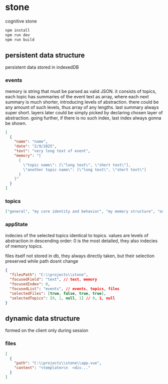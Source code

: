 # stone

cognitive stone

```bash
npm install
npm run dev
npm run build
```

## persistent data structure

persistent data stored in indexedDB

### events

memory is string that must be parsed as valid JSON. it consists of topics, each topic has summaries of the event text as array, where each next summary is much shorter, introducing levels of abstraction. there could be any amount of such levels, thus array of any lengths. last summary always super short. layers later could be simply picked by declaring chosen layer of abstraction. going further, if there is no such index, last index always gonna be shown.

```json
[
  {
    "name": "name",
    "date": "2/9/2025",
    "text": "very long text of event",
    "memory": "[
      {
        \"topic name\": [\"long text\", \"short text\"],
        \"another topic name\": [\"long text\", \"short text\"]
      }
    ]"
  }
]
```

### topics

```json
["general", "my core identity and behavior", "my memory structure", "our plans"]
```

### appState

indecies of the selected topics identical to topics. values are levels of abstraction in descending order: 0 is the most detailed, they also indecies of memory topics.

files itself not stored in db, they always directly taken, but their selection preserved while path dosnt change

```json
{
  "filesPath": "C:\\projects\\stone",
  "focusedField": "text", // text, memory
  "focusedIndex": 0,
  "focusedList": "events", // events, topics, files
  "selectedFiles": [true, false, true, true],
  "selectedTopics": [0, 1, null, 1] // 0, 1, null
}
```

## dynamic data structure

formed on the client only during session

### files

```json
[
  {
    "path": "C:\\projects\\stone\\app.vue",
    "content": "<template>\n  <div..."
  }
]
```

